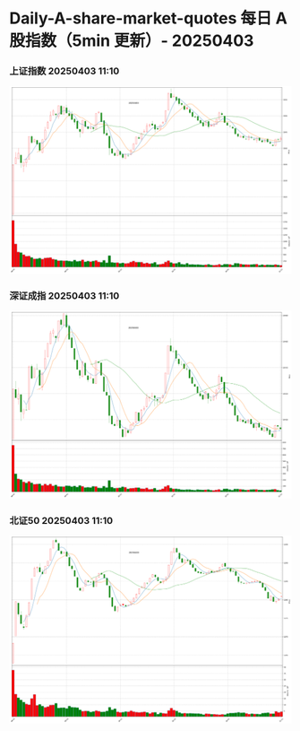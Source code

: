 
# Daily-A-share-market-quotes 每日 A 股指数（5min 更新）- 20250403

### 上证指数 20250403 11:10
![](./fig/2025/4/20250403-sh000001.png)

### 深证成指 20250403 11:10
![](./fig/2025/4/20250403-sz399001.png)

### 北证50 20250403 11:10
![](./fig/2025/4/20250403-bj899050.png)
